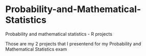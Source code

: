 # Probability-and-Mathematical-Statistics
Probability and mathematical statistics - R projects 

Those are my 2 projects that I presentend for my Probability and Mathematical Statistics exam
